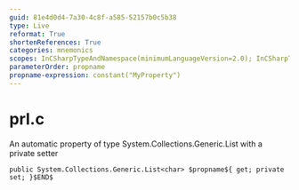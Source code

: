 ```yaml
---
guid: 81e4d0d4-7a30-4c8f-a585-52157b0c5b38
type: Live
reformat: True
shortenReferences: True
categories: mnemonics
scopes: InCSharpTypeAndNamespace(minimumLanguageVersion=2.0); InCSharpTypeMember(minimumLanguageVersion=2.0)
parameterOrder: propname
propname-expression: constant("MyProperty")
---
```


# prl.c

An automatic property of type System.Collections.Generic.List<char> with a private setter

```
public System.Collections.Generic.List<char> $propname${ get; private set; }$END$
```
